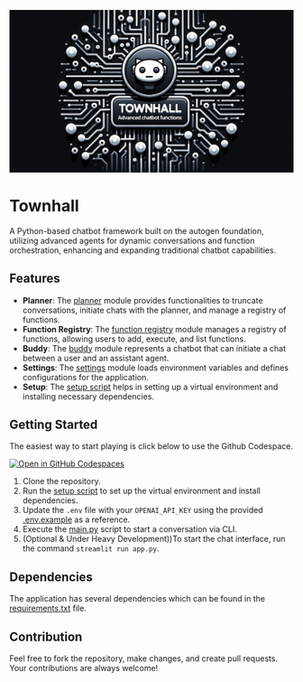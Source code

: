 ![Townhall Banner](docs/banner.png)

# Townhall

A Python-based chatbot framework built on the autogen foundation, utilizing advanced agents for dynamic conversations and function orchestration, enhancing and expanding traditional chatbot capabilities.

## Features

- **Planner**: The [planner](https://github.com/shoutsid/townhall/blob/main/agents/planner.py) module provides functionalities to truncate conversations, initiate chats with the planner, and manage a registry of functions.
- **Function Registry**: The [function registry](https://github.com/shoutsid/townhall/blob/main/agents/function_registry.py) module manages a registry of functions, allowing users to add, execute, and list functions.
- **Buddy**: The [buddy](https://github.com/shoutsid/townhall/blob/main/agents/buddy.py) module represents a chatbot that can initiate a chat between a user and an assistant agent.
- **Settings**: The [settings](https://github.com/shoutsid/townhall/blob/main/settings.py) module loads environment variables and defines configurations for the application.
- **Setup**: The [setup script](https://github.com/shoutsid/townhall/blob/main/setup.sh) helps in setting up a virtual environment and installing necessary dependencies.

## Getting Started

The easiest way to start playing is click below to use the Github Codespace.

[![Open in GitHub Codespaces](https://github.com/codespaces/badge.svg)](https://codespaces.new/shoutsid/townhall?quickstart=1)

1. Clone the repository.
2. Run the [setup script](https://github.com/shoutsid/townhall/blob/main/setup.sh) to set up the virtual environment and install dependencies.
3. Update the `.env` file with your `OPENAI_API_KEY` using the provided [.env.example](https://github.com/shoutsid/townhall/blob/main/.env.example) as a reference.
4. Execute the [main.py](https://github.com/shoutsid/townhall/blob/main/main.py) script to start a conversation via CLI.
5. (Optional & Under Heavy Development))To start the chat interface, run the command `streamlit run app.py`.

## Dependencies

The application has several dependencies which can be found in the [requirements.txt](https://github.com/shoutsid/townhall/blob/main/requirements.txt) file.

## Contribution

Feel free to fork the repository, make changes, and create pull requests. Your contributions are always welcome!
